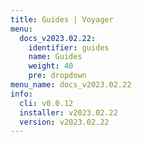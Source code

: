 ```yaml
---
title: Guides | Voyager
menu:
  docs_v2023.02.22:
    identifier: guides
    name: Guides
    weight: 40
    pre: dropdown
menu_name: docs_v2023.02.22
info:
  cli: v0.0.12
  installer: v2023.02.22
  version: v2023.02.22
---
```


